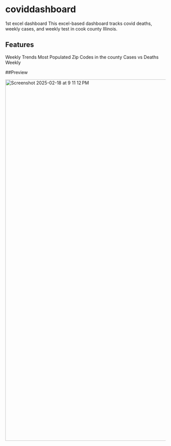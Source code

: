 # coviddashboard
1st excel dashboard
This excel-based dashboard tracks covid deaths, weekly cases, and weekly test in cook county Illinois.

## Features
Weekly Trends 
Most Populated Zip Codes in the county
Cases vs Deaths Weekly

##Preview


<img width="1138" alt="Screenshot 2025-02-18 at 9 11 12 PM" src="https://github.com/user-attachments/assets/e97b6924-fc93-45a3-850e-4d63f9ca2ab3" />
